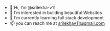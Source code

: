 - 👋 Hi, I’m @srilekha-v11
- 👀 I’m interested in  buliding beautiful Websites
- 🌱 I’m currently learning full stack development
- 📫 you can reach me at srilekhav11@gmail.com


